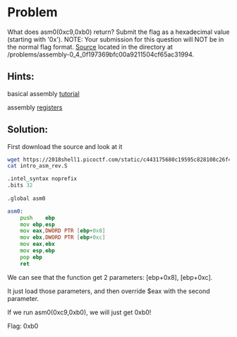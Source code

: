 # Problem
What does asm0(0xc9,0xb0) return? Submit the flag as a hexadecimal value (starting with '0x'). NOTE: Your submission for this question will NOT be in the normal flag format. [Source](https://2018shell1.picoctf.com/static/c443175680c19595c828108c26f48b9f/intro_asm_rev.S) located in the directory at /problems/assembly-0_4_0f197369bfc00a9211504cf65ac31994.

## Hints:
basical assembly [tutorial](https://www.tutorialspoint.com/assembly_programming/assembly_basic_syntax.htm)

assembly [registers](https://www.tutorialspoint.com/assembly_programming/assembly_registers.htm)

## Solution:

First download the source and look at it
```bash
wget https://2018shell1.picoctf.com/static/c443175680c19595c828108c26f48b9f/intro_asm_rev.S
cat intro_asm_rev.S
```

```asm
.intel_syntax noprefix
.bits 32
	
.global asm0

asm0:
	push	ebp
	mov	ebp,esp
	mov	eax,DWORD PTR [ebp+0x8]
	mov	ebx,DWORD PTR [ebp+0xc]
	mov	eax,ebx
	mov	esp,ebp
	pop	ebp	
	ret

```

We can see that the function get 2 parameters: [ebp+0x8], [ebp+0xc].

It just load those parameters, and then override $eax with the second parameter.

If we run asm0(0xc9,0xb0), we will just get 0xb0!

Flag: 0xb0
